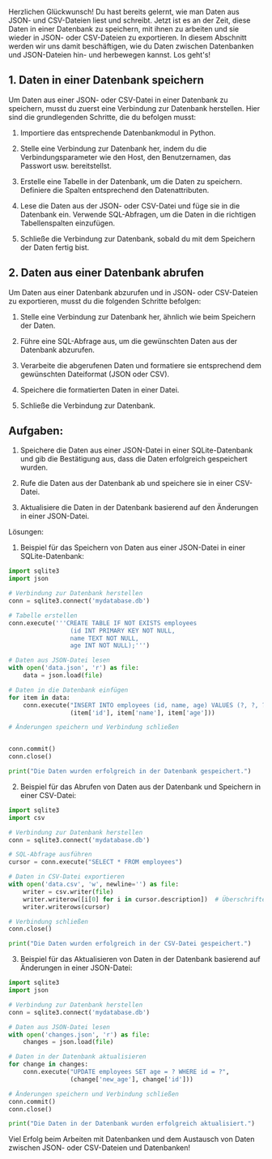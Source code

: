 Herzlichen Glückwunsch! Du hast bereits gelernt, wie man Daten aus JSON- und CSV-Dateien liest und schreibt. Jetzt ist es an der Zeit, diese Daten in einer Datenbank zu speichern, mit ihnen zu arbeiten und sie wieder in JSON- oder CSV-Dateien zu exportieren. In diesem Abschnitt werden wir uns damit beschäftigen, wie du Daten zwischen Datenbanken und JSON-Dateien hin- und herbewegen kannst. Los geht's!

## 1. Daten in einer Datenbank speichern

Um Daten aus einer JSON- oder CSV-Datei in einer Datenbank zu speichern, musst du zuerst eine Verbindung zur Datenbank herstellen. Hier sind die grundlegenden Schritte, die du befolgen musst:

1. Importiere das entsprechende Datenbankmodul in Python.

2. Stelle eine Verbindung zur Datenbank her, indem du die Verbindungsparameter wie den Host, den Benutzernamen, das Passwort usw. bereitstellst.

3. Erstelle eine Tabelle in der Datenbank, um die Daten zu speichern. Definiere die Spalten entsprechend den Datenattributen.

4. Lese die Daten aus der JSON- oder CSV-Datei und füge sie in die Datenbank ein. Verwende SQL-Abfragen, um die Daten in die richtigen Tabellenspalten einzufügen.

5. Schließe die Verbindung zur Datenbank, sobald du mit dem Speichern der Daten fertig bist.

## 2. Daten aus einer Datenbank abrufen

Um Daten aus einer Datenbank abzurufen und in JSON- oder CSV-Dateien zu exportieren, musst du die folgenden Schritte befolgen:

1. Stelle eine Verbindung zur Datenbank her, ähnlich wie beim Speichern der Daten.

2. Führe eine SQL-Abfrage aus, um die gewünschten Daten aus der Datenbank abzurufen.

3. Verarbeite die abgerufenen Daten und formatiere sie entsprechend dem gewünschten Dateiformat (JSON oder CSV).

4. Speichere die formatierten Daten in einer Datei.

5. Schließe die Verbindung zur Datenbank.

## Aufgaben:

1. Speichere die Daten aus einer JSON-Datei in einer SQLite-Datenbank und gib die Bestätigung aus, dass die Daten erfolgreich gespeichert wurden.

2. Rufe die Daten aus der Datenbank ab und speichere sie in einer CSV-Datei.

3. Aktualisiere die Daten in der Datenbank basierend auf den Änderungen in einer JSON-Datei.

Lösungen:

1. Beispiel für das Speichern von Daten aus einer JSON-Datei in einer SQLite-Datenbank:

```python
import sqlite3
import json

# Verbindung zur Datenbank herstellen
conn = sqlite3.connect('mydatabase.db')

# Tabelle erstellen
conn.execute('''CREATE TABLE IF NOT EXISTS employees
                 (id INT PRIMARY KEY NOT NULL,
                 name TEXT NOT NULL,
                 age INT NOT NULL);''')

# Daten aus JSON-Datei lesen
with open('data.json', 'r') as file:
    data = json.load(file)

# Daten in die Datenbank einfügen
for item in data:
    conn.execute("INSERT INTO employees (id, name, age) VALUES (?, ?, ?)",
                 (item['id'], item['name'], item['age']))

# Änderungen speichern und Verbindung schließen


conn.commit()
conn.close()

print("Die Daten wurden erfolgreich in der Datenbank gespeichert.")
```

2. Beispiel für das Abrufen von Daten aus der Datenbank und Speichern in einer CSV-Datei:

```python
import sqlite3
import csv

# Verbindung zur Datenbank herstellen
conn = sqlite3.connect('mydatabase.db')

# SQL-Abfrage ausführen
cursor = conn.execute("SELECT * FROM employees")

# Daten in CSV-Datei exportieren
with open('data.csv', 'w', newline='') as file:
    writer = csv.writer(file)
    writer.writerow([i[0] for i in cursor.description])  # Überschriften schreiben
    writer.writerows(cursor)

# Verbindung schließen
conn.close()

print("Die Daten wurden erfolgreich in der CSV-Datei gespeichert.")
```

3. Beispiel für das Aktualisieren von Daten in der Datenbank basierend auf Änderungen in einer JSON-Datei:

```python
import sqlite3
import json

# Verbindung zur Datenbank herstellen
conn = sqlite3.connect('mydatabase.db')

# Daten aus JSON-Datei lesen
with open('changes.json', 'r') as file:
    changes = json.load(file)

# Daten in der Datenbank aktualisieren
for change in changes:
    conn.execute("UPDATE employees SET age = ? WHERE id = ?",
                 (change['new_age'], change['id']))

# Änderungen speichern und Verbindung schließen
conn.commit()
conn.close()

print("Die Daten in der Datenbank wurden erfolgreich aktualisiert.")
```

Viel Erfolg beim Arbeiten mit Datenbanken und dem Austausch von Daten zwischen JSON- oder CSV-Dateien und Datenbanken!